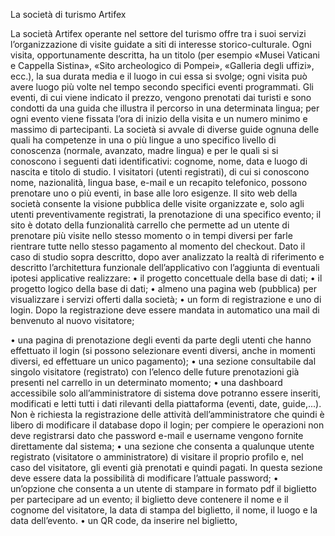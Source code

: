 La società di turismo Artifex

La società Artifex operante nel settore del turismo offre tra i suoi servizi
l’organizzazione di visite guidate a siti di interesse storico-culturale. Ogni visita,
opportunamente descritta, ha un titolo (per esempio «Musei Vaticani e Cappella
Sistina», «Sito archeologico di Pompei», «Galleria degli uffizi», ecc.), la sua durata
media e il luogo in cui essa si svolge; ogni visita può avere luogo più volte nel tempo
secondo specifici eventi programmati. Gli eventi, di cui viene indicato il prezzo,
vengono prenotati dai turisti e sono condotti da una guida che illustra il percorso in
una determinata lingua; per ogni evento viene fissata l’ora di inizio della visita e un
numero minimo e massimo di partecipanti. La società si avvale di diverse guide
ognuna delle quali ha competenze in una o più lingue a uno specifico livello di
conoscenza (normale, avanzato, madre lingua) e per le quali si si conoscono i
seguenti dati identificativi: cognome, nome, data e luogo di nascita e titolo di studio. I
visitatori (utenti registrati), di cui si conoscono nome, nazionalità, lingua base, e-mail
e un recapito telefonico, possono prenotare uno o più eventi, in base alle loro
esigenze.
Il sito web della società consente la visione pubblica delle visite organizzate e, solo
agli utenti preventivamente registrati, la prenotazione di una specifico evento; il sito è
dotato della funzionalità carrello che permette ad un utente di prenotare più visite nello
stesso momento o in tempi diversi per farle rientrare tutte nello stesso pagamento al
momento del checkout.
Dato il caso di studio sopra descritto, dopo aver analizzato la realtà di riferimento e
descritto l’architettura funzionale dell’applicativo con l’aggiunta di eventuali ipotesi
applicative realizzare:
• il progetto concettuale della base di dati;
• il progetto logico della base di dati;
• almeno una pagina web (pubblica) per visualizzare i servizi offerti dalla società;
• un form di registrazione e uno di login. Dopo la registrazione deve essere
mandata in automatico una mail di benvenuto al nuovo visitatore;

• una pagina di prenotazione degli eventi da parte degli utenti che hanno
effettuato il login (si possono selezionare eventi diversi, anche in momenti
diversi, ed effettuare un unico pagamento);
• una sezione consultabile dal singolo visitatore (registrato) con l’elenco delle
future prenotazioni già presenti nel carrello in un determinato momento;
• una dashboard accessibile solo all’amministratore di sistema dove potranno
essere inseriti, modificati e letti tutti i dati rilevanti della piattaforma (eventi,
date, guide,...). Non è richiesta la registrazione delle attività dell’amministratore
che quindi è libero di modificare il database dopo il login; per compiere le
operazioni non deve registrarsi dato che password e-mail e username vengono
fornite direttamente dal sistema;
• una sezione che consenta a qualunque utente registrato (visitatore o
amministratore) di visitare il proprio profilo e, nel caso del visitatore, gli eventi
già prenotati e quindi pagati. In questa sezione deve essere data la possibilità
di modificare l’attuale password;
• un’opzione che consenta a un utente di stampare in formato pdf il biglietto per
partecipare ad un evento; il biglietto deve contenere il nome e il cognome del
visitatore, la data di stampa del biglietto, il nome, il luogo e la data dell’evento.
• un QR code, da inserire nel biglietto,
